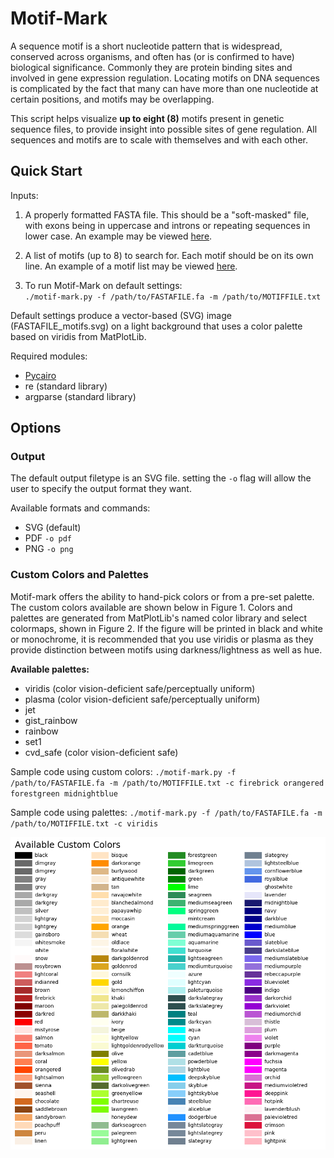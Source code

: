 # Motif-Mark
A sequence motif is a short nucleotide pattern that is widespread, conserved across organisms, and often has (or is confirmed to have) biological significance. Commonly they are protein binding sites and involved in gene expression regulation. Locating motifs on DNA sequences is complicated by the fact that many can have more than one nucleotide at certain positions, and motifs may be overlapping.

This script helps visualize **up to eight (8)** motifs present in genetic sequence files, to provide insight into possible sites of gene regulation. All sequences and motifs are to scale with themselves and with each other.

## Quick Start
Inputs:
1. A properly formatted FASTA file. This should be a "soft-masked" file, with exons being in uppercase and introns or repeating sequences in lower case. An example may be viewed [here](test.fa "Example soft-masked FASTA file").

2. A list of motifs (up to 8) to search for. Each motif should be on its own line. An example of a motif list may be viewed [here](Fig_1_motifs.txt "Example Motif File").

3. To run Motif-Mark on default settings:<br>
`./motif-mark.py -f /path/to/FASTAFILE.fa -m /path/to/MOTIFFILE.txt`

Default settings produce a vector-based (SVG) image (FASTAFILE_motifs.svg) on a light background that uses a color palette based on viridis from MatPlotLib.

Required modules:
* [Pycairo](https://pypi.org/project/pycairo/)
* re (standard library)
* argparse (standard library)

## Options

### Output
The default output filetype is an SVG file. setting the `-o` flag will allow the user to specify the output format they want.

Available formats and commands:
* SVG (default)
* PDF `-o pdf`
* PNG `-o png`

### Custom Colors and Palettes
Motif-mark offers the ability to hand-pick colors or from a pre-set palette. The custom colors available are shown below in Figure 1. Colors and palettes are generated from MatPlotLib's named color library and select colormaps, shown in Figure 2. If the figure will be printed in black and white or monochrome, it is recommended that you use viridis or plasma as they provide distinction between motifs using darkness/lightness as well as hue.

<b>Available palettes:</b>
* viridis (color vision-deficient safe/perceptually uniform)
* plasma (color vision-deficient safe/perceptually uniform)
* jet
* gist_rainbow
* rainbow
* set1
* cvd_safe (color vision-deficient safe)

Sample code using custom colors: `./motif-mark.py -f /path/to/FASTAFILE.fa -m /path/to/MOTIFFILE.txt -c firebrick orangered forestgreen midnightblue`

Sample code using palettes: `./motif-mark.py -f /path/to/FASTAFILE.fa -m /path/to/MOTIFFILE.txt -c viridis`

 ![Custom Colors](images/namedcolors.png)
